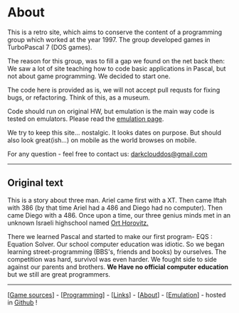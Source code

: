 # About

This is a retro site, which aims to conserve the content of a programming group which worked at the year 1997. The group developed games in TurboPascal 7 (DOS games).

The reason for this group, was to fill a gap we found on the net back then: We saw a lot of site teaching how to code basic applications in Pascal, but not about game programming. We decided to start one.

The code here is provided as is, we will not accept pull requsts for fixing bugs, or refactoring. Think of this, as a museum. 

Code should run on original HW, but emulation is the main way code is tested on emulators. Please read the [emulation page](emulator.html). 

We try to keep this site... nostalgic. It looks dates on purpose. But should also look great(ish...) on mobile as the world browses on mobile.

For any question - feel free to contact us: darkclouddos@gmail.com

---
## Original text

This is a story about three man. Ariel came first with a XT.
Then came Iftah with 386 (by that time Ariel had a 486 and Diego had no
computer). Then came Diego with a 486. Once upon a time, our three genius
minds met in an unknown Israeli highschool named <a href="https://web.archive.org/web/19990203132822/http://horovitz.ort.org.il/">Ort
Horovitz.</a> 

There we learned Pascal and started to make our first program- EQS : Equation Solver. Our school computer education was idiotic. So
we began learning street-programming (BBS's, friends and books) by ourselves.
The competition was hard, survivol was even harder.&nbsp;We fought side
to side against our parents and brothers. <b>We Have no official computer
education</b> but we still are great programmers. 


---
[[Game sources](index.html)] - 
[[Programming](programming.html)] - 
[[Links](links.html)] - 
[[About](about.html)] - 
[[Emulation](emulation.html)] - 
hosted in [Github](https://github.com/DarkCloudDOS) !
